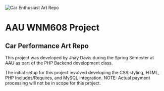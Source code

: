![Car Enthusiast Art Repo](https://jhaydavis.me/aau/wnm608/proj/img/hero-bg.jpg)
# AAU WNM608 Project
## Car Performance Art Repo

This project was developed by Jhay Davis during the Spring Semester at AAU as part of the PHP Backend development class.

The initial setup for this project involved developing the CSS styling, HTML, PHP Includes/Requires, and MySQL integration. NOTE: Actual payment processing will not be in scope for this project.



